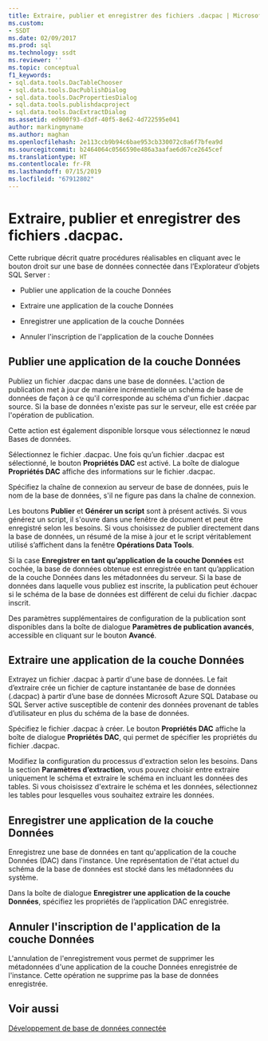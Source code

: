 ```yaml
---
title: Extraire, publier et enregistrer des fichiers .dacpac | Microsoft Docs
ms.custom:
- SSDT
ms.date: 02/09/2017
ms.prod: sql
ms.technology: ssdt
ms.reviewer: ''
ms.topic: conceptual
f1_keywords:
- sql.data.tools.DacTableChooser
- sql.data.tools.DacPublishDialog
- sql.data.tools.DacPropertiesDialog
- sql.data.tools.publishdacproject
- sql.data.tools.DacExtractDialog
ms.assetid: ed900f93-d3df-40f5-8e62-4d722595e041
author: markingmyname
ms.author: maghan
ms.openlocfilehash: 2e113ccb9b94c6bae953cb330072c8a6f7bfea9d
ms.sourcegitcommit: b2464064c0566590e486a3aafae6d67ce2645cef
ms.translationtype: HT
ms.contentlocale: fr-FR
ms.lasthandoff: 07/15/2019
ms.locfileid: "67912802"
---
```

# <a name="extract-publish-and-register-dacpac-files"></a>Extraire, publier et enregistrer des fichiers .dacpac.
Cette rubrique décrit quatre procédures réalisables en cliquant avec le bouton droit sur une base de données connectée dans l’Explorateur d’objets SQL Server :  
  
-   Publier une application de la couche Données  
  
-   Extraire une application de la couche Données  
  
-   Enregistrer une application de la couche Données  
  
-   Annuler l'inscription de l'application de la couche Données  
  
## <a name="publish-data-tier-application"></a>Publier une application de la couche Données  
Publiez un fichier .dacpac dans une base de données. L'action de publication met à jour de manière incrémentielle un schéma de base de données de façon à ce qu'il corresponde au schéma d'un fichier .dacpac source. Si la base de données n'existe pas sur le serveur, elle est créée par l'opération de publication.  
  
Cette action est également disponible lorsque vous sélectionnez le nœud Bases de données.  
  
Sélectionnez le fichier .dacpac. Une fois qu’un fichier .dacpac est sélectionné, le bouton **Propriétés DAC** est activé. La boîte de dialogue **Propriétés DAC** affiche des informations sur le fichier .dacpac.  
  
Spécifiez la chaîne de connexion au serveur de base de données, puis le nom de la base de données, s'il ne figure pas dans la chaîne de connexion.  
  
Les boutons **Publier** et **Générer un script** sont à présent activés. Si vous générez un script, il s'ouvre dans une fenêtre de document et peut être enregistré selon les besoins. Si vous choisissez de publier directement dans la base de données, un résumé de la mise à jour et le script véritablement utilisé s’affichent dans la fenêtre **Opérations Data Tools**.  
  
Si la case **Enregistrer en tant qu’application de la couche Données** est cochée, la base de données obtenue est enregistrée en tant qu’application de la couche Données dans les métadonnées du serveur. Si la base de données dans laquelle vous publiez est inscrite, la publication peut échouer si le schéma de la base de données est différent de celui du fichier .dacpac inscrit.  
  
Des paramètres supplémentaires de configuration de la publication sont disponibles dans la boîte de dialogue **Paramètres de publication avancés**, accessible en cliquant sur le bouton **Avancé**.  
  
## <a name="extract-data-tier-application"></a>Extraire une application de la couche Données  
Extrayez un fichier .dacpac à partir d'une base de données. Le fait d’extraire crée un fichier de capture instantanée de base de données (.dacpac) à partir d’une base de données Microsoft Azure SQL Database ou SQL Server active susceptible de contenir des données provenant de tables d’utilisateur en plus du schéma de la base de données.  
  
Spécifiez le fichier .dacpac à créer. Le bouton **Propriétés DAC** affiche la boîte de dialogue **Propriétés DAC**, qui permet de spécifier les propriétés du fichier .dacpac.  
  
Modifiez la configuration du processus d'extraction selon les besoins. Dans la section **Paramètres d’extraction**, vous pouvez choisir entre extraire uniquement le schéma et extraire le schéma en incluant les données des tables. Si vous choisissez d'extraire le schéma et les données, sélectionnez les tables pour lesquelles vous souhaitez extraire les données.  
  
## <a name="register-data-tier-application"></a>Enregistrer une application de la couche Données  
Enregistrez une base de données en tant qu'application de la couche Données (DAC) dans l'instance. Une représentation de l'état actuel du schéma de la base de données est stocké dans les métadonnées du système.  
  
Dans la boîte de dialogue **Enregistrer une application de la couche Données**, spécifiez les propriétés de l’application DAC enregistrée.  
  
## <a name="unregister-data-tier-application"></a>Annuler l'inscription de l'application de la couche Données  
L'annulation de l'enregistrement vous permet de supprimer les métadonnées d'une application de la couche Données enregistrée de l'instance. Cette opération ne supprime pas la base de données enregistrée.  
  
## <a name="see-also"></a>Voir aussi  
[Développement de base de données connectée](../ssdt/connected-database-development.md)  
  
